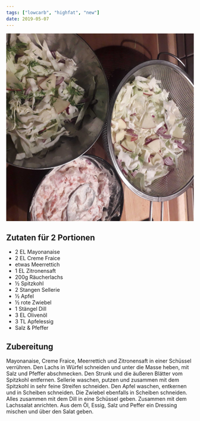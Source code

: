 ```yaml
---
tags: ["lowcarb", "highfat", "new"]
date: 2019-05-07
---
```


![](../img/Lachssalat.jpg)

## Zutaten für 2 Portionen
- 2 EL          Mayonanaise
- 2 EL          Creme Fraice
- etwas         Meerrettich
- 1 EL          Zitronensaft
- 200g          Räucherlachs
- ½             Spitzkohl
- 2 Stangen     Sellerie
- ½             Apfel
- ½             rote Zwiebel
- 1 Stängel     Dill
- 3 EL          Olivenöl
- 3 TL          Apfelessig
- Salz & Pfeffer

## Zubereitung
Mayonanaise, Creme Fraice, Meerrettich und Zitronensaft in einer Schüssel verrühren. Den Lachs in Würfel schneiden und unter die Masse heben, mit Salz und Pfeffer abschmecken.
Den Strunk und die äußeren Blätter vom Spitzkohl entfernen. Sellerie waschen, putzen und zusammen mit dem Spitzkohl in sehr feine Streifen schneiden. Den Apfel waschen, entkernen und in Scheiben schneiden. Die Zwiebel ebenfalls in Scheiben schneiden. Alles zusammen mit dem Dill in eine Schüssel geben. Zusammen mit dem Lachssalat anrichten.
Aus dem Öl, Essig, Salz und Peffer ein Dressing mischen und über den Salat geben.

